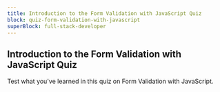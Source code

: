 ```yaml
---
title: Introduction to the Form Validation with JavaScript Quiz
block: quiz-form-validation-with-javascript
superBlock: full-stack-developer
---
```


## Introduction to the Form Validation with JavaScript Quiz

Test what you've learned in this quiz on Form Validation with JavaScript.

